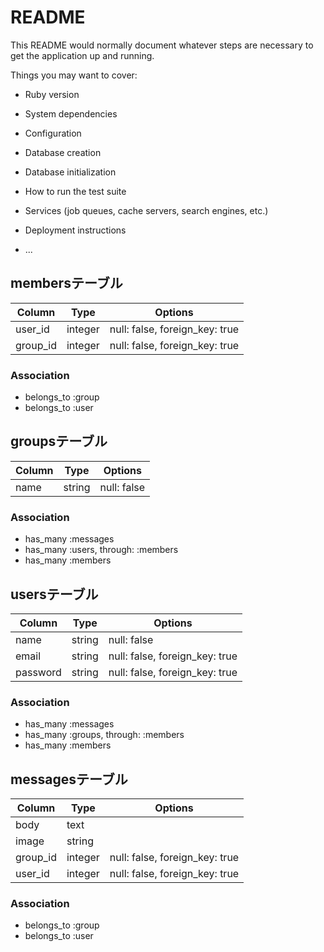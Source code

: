 # README

This README would normally document whatever steps are necessary to get the
application up and running.

Things you may want to cover:

* Ruby version

* System dependencies

* Configuration

* Database creation

* Database initialization

* How to run the test suite

* Services (job queues, cache servers, search engines, etc.)

* Deployment instructions

* ...

## membersテーブル

|Column|Type|Options|
|------|----|-------|
|user_id|integer|null: false, foreign_key: true|
|group_id|integer|null: false, foreign_key: true|

### Association
- belongs_to :group
- belongs_to :user

## groupsテーブル

|Column|Type|Options|
|------|----|-------|
|name|string|null: false|

### Association
- has_many :messages
- has_many :users, through: :members
- has_many :members

## usersテーブル

|Column|Type|Options|
|------|----|-------|
|name|string|null: false|
|email|string|null: false, foreign_key: true|
|password|string|null: false, foreign_key: true|

### Association
- has_many :messages
- has_many :groups, through: :members
- has_many :members

## messagesテーブル

|Column|Type|Options|
|------|----|-------|
|body|text||
|image|string||
|group_id|integer|null: false, foreign_key: true|
|user_id| integer|null: false, foreign_key: true|


### Association
- belongs_to :group
- belongs_to :user
